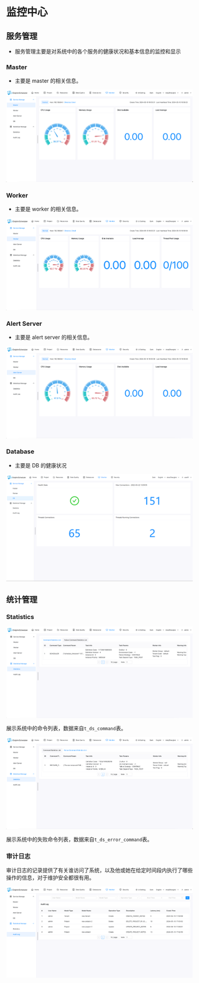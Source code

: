 # 监控中心

## 服务管理

- 服务管理主要是对系统中的各个服务的健康状况和基本信息的监控和显示

### Master

- 主要是 master 的相关信息。

![master](../../../img/new_ui/dev/monitor/master.png)

### Worker

- 主要是 worker 的相关信息。

![worker](../../../img/new_ui/dev/monitor/worker.png)

### Alert Server

- 主要是 alert server 的相关信息。

![alert-server](../../../img/new_ui/dev/monitor/alert-server.png)

### Database

- 主要是 DB 的健康状况

![db](../../../img/new_ui/dev/monitor/db.png)

## 统计管理

### Statistics

![Command Statistics List](../../../img/new_ui/dev/monitor/command-list.png)

展示系统中的命令列表，数据来自`t_ds_command`表。

![Failure Command Statistics List](../../../img/new_ui/dev/monitor/failure-command-list.png)

展示系统中的失败命令列表，数据来自`t_ds_error_command`表。

### 审计日志

审计日志的记录提供了有关谁访问了系统，以及他或她在给定时间段内执行了哪些操作的信息，对于维护安全都很有用。

![audit-log](../../../img/new_ui/dev/monitor/audit-log.png)
